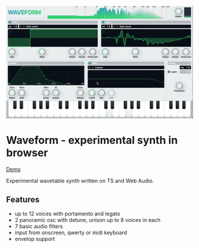 ![Screenshot](screenshot.png)

# Waveform - experimental synth in browser

[Demo](https://waveformaudio.netlify.app/)

Experimental wavetable synth written on TS and Web Audio.

## Features
* up to 12 voices with portamento and legato
* 2 panoramic osc with detune, unison up to 8 voices in each
* 7 basic audio filters
* input from onscreen, qwerty or midi keyboard
* envelop support

